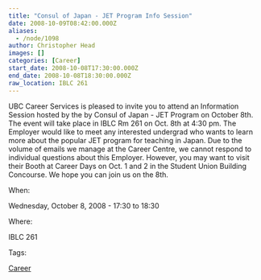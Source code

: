 ```yaml
---
title: "Consul of Japan - JET Program Info Session"
date: 2008-10-09T08:42:00.000Z
aliases:
  - /node/1098
author: Christopher Head
images: []
categories: [Career]
start_date: 2008-10-08T17:30:00.000Z
end_date: 2008-10-08T18:30:00.000Z
raw_location: IBLC 261
---
```


UBC Career Services is pleased to invite you to attend an Information Session hosted by the by Consul of Japan - JET Program on October 8th. The event will take place in IBLC Rm 261 on Oct. 8th at 4:30 pm. The Employer would like to meet any interested undergrad who wants to learn more about the popular JET program for teaching in Japan. Due to the volume of emails we manage at the Career Centre, we cannot respond to individual questions about this Employer.
However, you may want to visit their Booth at Career Days on Oct. 1 and 2 in the Student Union Building Concourse. We hope you can join us on the 8th.

When: 

Wednesday, October 8, 2008 - 17:30 to 18:30

Where: 

IBLC 261

Tags: 

[Career](/career)
